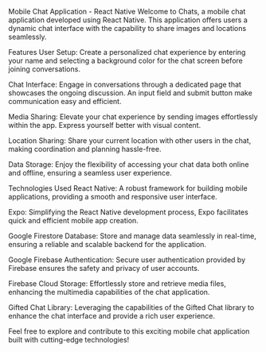 
Mobile Chat Application - React Native
Welcome to Chats, a mobile chat application developed using React Native. This application offers users a dynamic chat interface with the capability to share images and locations seamlessly.

Features
User Setup: Create a personalized chat experience by entering your name and selecting a background color for the chat screen before joining conversations.

Chat Interface: Engage in conversations through a dedicated page that showcases the ongoing discussion. An input field and submit button make communication easy and efficient.

Media Sharing: Elevate your chat experience by sending images effortlessly within the app. Express yourself better with visual content.

Location Sharing: Share your current location with other users in the chat, making coordination and planning hassle-free.

Data Storage: Enjoy the flexibility of accessing your chat data both online and offline, ensuring a seamless user experience.

Technologies Used
React Native: A robust framework for building mobile applications, providing a smooth and responsive user interface.

Expo: Simplifying the React Native development process, Expo facilitates quick and efficient mobile app creation.

Google Firestore Database: Store and manage data seamlessly in real-time, ensuring a reliable and scalable backend for the application.

Google Firebase Authentication: Secure user authentication provided by Firebase ensures the safety and privacy of user accounts.

Firebase Cloud Storage: Effortlessly store and retrieve media files, enhancing the multimedia capabilities of the chat application.

Gifted Chat Library: Leveraging the capabilities of the Gifted Chat library to enhance the chat interface and provide a rich user experience.

Feel free to explore and contribute to this exciting mobile chat application built with cutting-edge technologies!